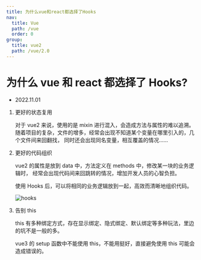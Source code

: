 ```yaml
---
title: 为什么vue和react都选择了Hooks
nav:
  title: Vue
  path: /vue
  order: 0
group:
  title: vue2
  path: /vue/2.0
---
```


# 为什么 vue 和 react 都选择了 Hooks?

- 2022.11.01

1. 更好的状态复用

   对于 vue2 来说，使用的是 mixin 进行混入，会造成方法与属性的难以追溯。 随着项目的复杂，文件的增多，经常会出现不知道某个变量在哪里引入的，几个文件间来回翻找， 同时还会出现同名变量，相互覆盖的情况……

2. 更好的代码组织

   vue2 的属性是放到 data 中，方法定义在 methods 中，修改某一块的业务逻辑时， 经常会出现代码间来回跳转的情况，增加开发人员的心智负担。

   使用 Hooks 后，可以将相同的业务逻辑放到一起，高效而清晰地组织代码。

   ![hooks](https://p6-juejin.byteimg.com/tos-cn-i-k3u1fbpfcp/5824a603651b4bf9bf8689436e29f2b7~tplv-k3u1fbpfcp-zoom-in-crop-mark:4536:0:0:0.awebp?)

3. 告别 this

   this 有多种绑定方式，存在显示绑定、隐式绑定、默认绑定等多种玩法，里边的坑不是一般的多。

   vue3 的 setup 函数中不能使用 this，不能用挺好，直接避免使用 this 可能会造成错误的。
